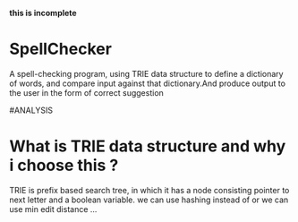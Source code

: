 **this is incomplete**

# SpellChecker
A spell-checking program, using TRIE data structure to define a dictionary of words, and compare input against that dictionary.And produce output to the user in the form of correct suggestion

#ANALYSIS
# What is TRIE data structure and why i choose this ?
TRIE is prefix based search tree, in which it has a node consisting pointer to next letter and a boolean variable.
we can use hashing instead of
or we can use min edit distance ...
